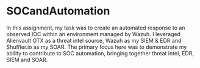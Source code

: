 # SOCandAutomation
In this assignment, my task was to create an automated response to an observed IOC within an environment managed by Wazuh. I leveraged Alienvault OTX as a threat intel source, Wazuh as my SIEM & EDR and Shuffler.io as my SOAR. The primary focus here was to demonstrate my ability to contribute to SOC automation, bringing together threat intel, EDR, SIEM and SOAR.
